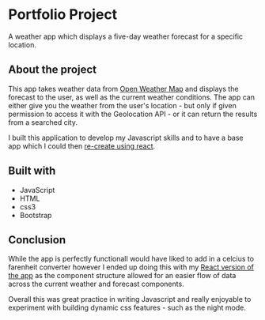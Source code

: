 # Portfolio Project

A weather app which displays a five-day weather forecast for a specific location.

## About the project

This app takes weather data from [Open Weather Map](https://openweathermap.org/) and displays the forecast to the user, as well as the current weather conditions. The app can either give you the weather from the user's location - but only if given permission to access it with the Geolocation API - or it can return the results from a searched city.

I built this application to develop my Javascript skills and to have a base app which I could then [re-create using react](https://github.com/ElSmith7/react-weather).

## Built with

- JavaScript
- HTML
- css3
- Bootstrap

## Conclusion

While the app is perfectly functionalI would have liked to add in a celcius to farenheit converter however I ended up doing this with my [React version of the app](https://github.com/ElSmith7/react-weather) as the component structure allowed for an easier flow of data across the current weather and forecast components.

Overall this was great practice in writing Javascript and really enjoyable to experiment with building dynamic css features - such as the night mode.
